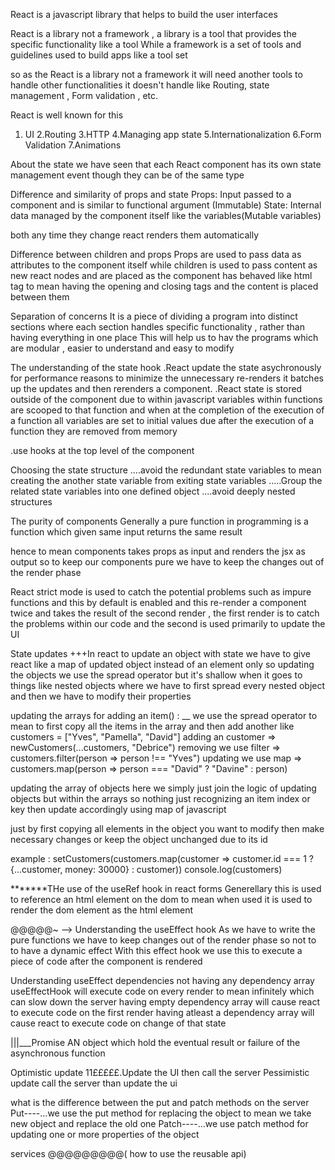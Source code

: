 React is a javascript library that helps to build the user interfaces

React is a library not a framework , a library is a tool that provides the specific functionality like a tool
While a framework is a set of tools and guidelines used to build apps  like a tool set

so as the React is a library not a framework it will need another tools to handle other functionalities it doesn't handle like Routing, state management , Form validation , etc.

React is well known for this 
1. UI
2.Routing
3.HTTP
4.Managing app state
5.Internationalization
6.Form Validation
7.Animations


About the state we have seen that each React component has its own state management event though they can be of the same type


Difference and similarity of props and state 
Props: Input passed to a component and is similar to functional argument (Immutable)
State: Internal data managed by the component itself like the variables(Mutable variables) 

both any time they change react renders them automatically

Difference between children and props
Props are used to pass data as attributes to the component itself while children is used to pass content as new react nodes and are placed as the component has behaved like html tag to mean having the opening and closing tags and the content is placed between them 

Separation of concerns
It is a piece of dividing a program into distinct sections where each section handles specific functionality , rather than having everything in one place
This will help us to hav the programs which are modular , easier to understand and easy to modify


The understanding of the state hook 
.React update the state asychronously for performance reasons
to minimize the unnecessary re-renders it batches up the updates and then rerenders a component.
.React state is stored outside of the component  due to within javascript variables within functions are scooped to that function and when at the completion of the execution of a function all variables are set to initial values due after the execution of a function they are removed from memory 

.use hooks at the top level of the component

Choosing the state structure
....avoid the redundant state variables to mean creating the another state  variable from exiting state variables
.....Group the related state variables into one defined object
....avoid deeply nested structures

The purity of components 
Generally a pure function in programming is a function which given same input returns the same result

hence to mean components takes props as input and renders the jsx as output 
so to keep our components pure we have to keep the changes out of the render phase

React strict mode is used to catch the potential problems such as impure functions and this by default is enabled and this re-render a component twice and takes the result of the second render , the first render is to catch the problems within our code and the second is used primarily to update the UI


State updates 
+++In react to update an object with state we have to give react like a map of updated object instead of an element only 
so updating the objects we use the spread operator but it's shallow when it goes to things like nested objects where we have to first spread every nested object and then we have to modify their properties


updating the arrays
for adding an item() : __ we use the spread operator to mean to first copy all the items in the array and then add another 
like customers = ["Yves", "Pamella", "David"]
adding an customer => newCustomers(...customers, "Debrice")
removing we use filter => customers.filter(person => person !== "Yves")
updating we use map => customers.map(person => person === "David" ? "Davine" : person)

updating the array of objects
here we simply just join the logic of updating objects but within the arrays so nothing just recognizing an item index or key then update accordingly using map of javascript

just by first copying all elements in the object you want to modify then make necessary changes or keep the object unchanged due to its id

example :
setCustomers(customers.map(customer => customer.id === 1 ? {...customer, money: 30000} : customer))
  console.log(customers)



*******THe use of the useRef hook in react forms 
Generellary this is used to reference an html element on the dom to mean when used it is used to render the dom element as the html element


@@@@@~ --> Understanding the useEffect hook
As we have to write the pure functions we have to keep changes out of the render phase so not to to have a dynamic effect
With this effect hook we use this to execute a piece of code after the component is rendered 

Understanding useEffect dependencies 
not having any dependency array useEffectHook will execute code on every render to mean infinitely which can slow down the server
having empty dependency array will cause react to execute code on the first render
having atleast a dependency array will cause react to execute code on change of that state 

|||___Promise
AN object which hold the eventual result or failure of the asynchronous function

Optimistic update 
  11£££££.Update the UI then call the server
Pessimistic update 
  call the server than update the ui


  what is the difference between the put and patch methods on the server
  Put----...we use the put method for replacing the object to mean we take new object and replace the old one 
  Patch----...we use patch method for updating one or more properties of the object 


  services @@@@@@@@@( how to use the reusable api)
  
